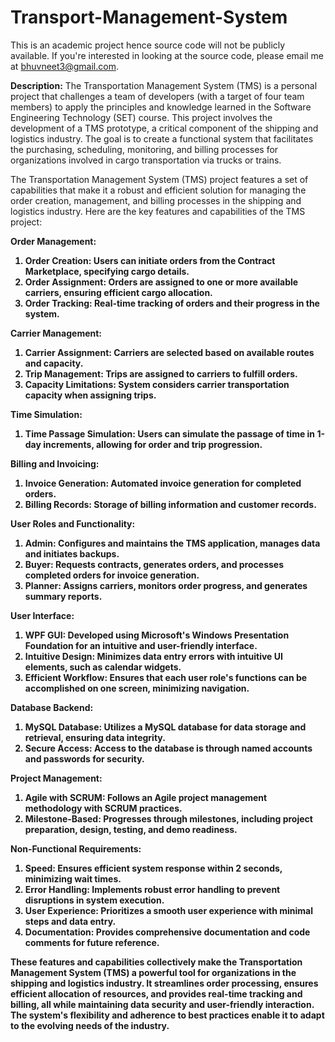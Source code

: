 # Transport-Management-System

This is an academic project hence source code will not be publicly available. If you're interested in looking at the source code, please email me at bhuvneet3@gmail.com.

<b>Description:</b>
The Transportation Management System (TMS) is a personal project that challenges a team of developers (with a target of four team members) to apply the principles and knowledge learned in the Software Engineering Technology (SET) course. This project involves the development of a TMS prototype, a critical component of the shipping and logistics industry. The goal is to create a functional system that facilitates the purchasing, scheduling, monitoring, and billing processes for organizations involved in cargo transportation via trucks or trains.

The Transportation Management System (TMS) project features a set of capabilities that make it a robust and efficient solution for managing the order creation, management, and billing processes in the shipping and logistics industry. Here are the key features and capabilities of the TMS project:

<b>Order Management:<b>
1. Order Creation: Users can initiate orders from the Contract Marketplace, specifying cargo details.
2. Order Assignment: Orders are assigned to one or more available carriers, ensuring efficient cargo allocation.
3. Order Tracking: Real-time tracking of orders and their progress in the system.

<b>Carrier Management:<b>
1. Carrier Assignment: Carriers are selected based on available routes and capacity.
2. Trip Management: Trips are assigned to carriers to fulfill orders.
3. Capacity Limitations: System considers carrier transportation capacity when assigning trips.

<b>Time Simulation:<b>
1. Time Passage Simulation: Users can simulate the passage of time in 1-day increments, allowing for order and trip progression.

<b>Billing and Invoicing:<b>
1. Invoice Generation: Automated invoice generation for completed orders.
2. Billing Records: Storage of billing information and customer records.

<b>User Roles and Functionality:</b>
1. Admin: Configures and maintains the TMS application, manages data and initiates backups.
2. Buyer: Requests contracts, generates orders, and processes completed orders for invoice generation.
3. Planner: Assigns carriers, monitors order progress, and generates summary reports.

<b>User Interface:</b>
1. WPF GUI: Developed using Microsoft's Windows Presentation Foundation for an intuitive and user-friendly interface.
2. Intuitive Design: Minimizes data entry errors with intuitive UI elements, such as calendar widgets.
3. Efficient Workflow: Ensures that each user role's functions can be accomplished on one screen, minimizing navigation.

<b>Database Backend:</b>
1. MySQL Database: Utilizes a MySQL database for data storage and retrieval, ensuring data integrity.
2. Secure Access: Access to the database is through named accounts and passwords for security.

Project Management:
1. Agile with SCRUM: Follows an Agile project management methodology with SCRUM practices.
2. Milestone-Based: Progresses through milestones, including project preparation, design, testing, and demo readiness.

<b>Non-Functional Requirements:</b>
1. Speed: Ensures efficient system response within 2 seconds, minimizing wait times.
2. Error Handling: Implements robust error handling to prevent disruptions in system execution.
3. User Experience: Prioritizes a smooth user experience with minimal steps and data entry.
4. Documentation: Provides comprehensive documentation and code comments for future reference.


These features and capabilities collectively make the Transportation Management System (TMS) a powerful tool for organizations in the shipping and logistics industry. It streamlines order processing, ensures efficient allocation of resources, and provides real-time tracking and billing, all while maintaining data security and user-friendly interaction. The system's flexibility and adherence to best practices enable it to adapt to the evolving needs of the industry.
